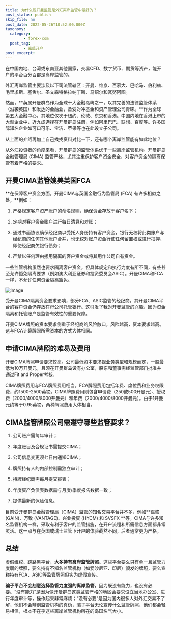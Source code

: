 ```yaml
---
title: 为什么说开曼监管是外汇离岸监管中最好的？
post_status: publish
skip_file: no
post_date: 2022-05-26T10:52:00.000Z
taxonomy:
  category:
        - forex-com
  post_tag:
        - 嘉盛开户
post_excerpt: 
---
```

在中国内地、台湾或东南亚其他国家，交易CFD、数字货币、期货等资产，能开户的平台百分百都是离岸监管的。

外汇离岸监管主要涉及以下司法管辖区：开曼、维京、百慕大、巴哈马、伯利兹、毛里求斯、塞舌尔、圣文森特格拉纳丁斯、马绍尔和瓦努阿图。

然而，**英属开曼群岛作为全球十大金融岛屿之一，以其完善的法律监管体系（沿袭英国）和发达的金融业，备受对冲基金和资产管理公司青睐。**作为全球第五大金融中心，其地位仅次于纽约、伦敦、东京和香港。中国内地在香港上市的大型企业中，近九成选择在开曼群岛注册，例如阿里巴巴、联想、百度等。许多国际知名企业如可口可乐、宝洁、苹果等也在此设立子公司。

从上面的介绍再加上自己找找资料对比一下，还有哪个离岸监管能有如此地位？

从外汇投资者的角度来看，开曼群岛的监管体系优于一些离岸监管机构。开曼群岛金融管理局 (CIMA) 监管严格，尤其注重保护客户资金安全，对客户资金的隔离保管有着严格的要求。

## 开曼CIMA监管媲美英国FCA

**在保障客户资金方面，开曼CIMA与英国金融行为监管局 (FCA) 有许多相似之处，**例如：

1. 严格规定客户资产账户的命名规则，确保资金存放于客户名下；

1. 定期对客户资金账户进行每日清算和对账；

1. 通过书面协议确保经纪商以受托人身份持有客户资金，银行无权将此类账户与经纪商的任何其他账户合并，也无权对账户资金行使任何留置权或进行扣押，即使经纪商欠银行债务；

1. 严禁以任何理由挪用隔离的客户资金或将其用作公司自有资金。

一些监管机构虽然也要求隔离客户资金，但具体规定和执行力度有所不同，有些甚至允许豁免隔离要求（例如澳大利亚证券和投资委员会ASIC）。开曼CIMA和FCA一样，不允许任何资金隔离豁免。

![Image](https://prod-files-secure.s3.us-west-2.amazonaws.com/39ed1227-6d7d-4570-be36-9ccd4a2c4241/bd849744-3fcb-4a37-8312-357962c8f065/image.png?X-Amz-Algorithm=AWS4-HMAC-SHA256&X-Amz-Content-Sha256=UNSIGNED-PAYLOAD&X-Amz-Credential=ASIAZI2LB4664TWYW46B%2F20250212%2Fus-west-2%2Fs3%2Faws4_request&X-Amz-Date=20250212T041403Z&X-Amz-Expires=3600&X-Amz-Security-Token=IQoJb3JpZ2luX2VjEMn%2F%2F%2F%2F%2F%2F%2F%2F%2F%2FwEaCXVzLXdlc3QtMiJIMEYCIQD2LNNeyl4jYxTbs8d9iMMuDcdDfaaY7aKxA1PiMlUMNgIhANAQSA25EXsNHlxk4b1wYcgAeAyUU9QvHKs2wy%2BuQksEKogECOL%2F%2F%2F%2F%2F%2F%2F%2F%2F%2FwEQABoMNjM3NDIzMTgzODA1IgzOy%2FCYNxTsKIlTpQcq3AP5xcLqb%2F%2FD%2B6cqWDZY54C3qZFzzaWAM%2FuyGQBlSIPufSJy3bpcXeLE3eXF7rv7oQGJdoXEvDY8qvih9gSoxMxiCgz0j%2FjJuZpnGE%2FLH53gl1SUzlL2GBg6Sy2QtN%2FFvqlSWo4g%2B7I8kGG9w%2B1NSzK5lsvmAEuc5R3D2PVBSFLwMZmihbg2gqp5T8rrT%2FaFfiRK8LAFgO6x7mTp9ayYnZzfcJgDzc2ImrkjNu7Ahv5wbIFdGr8PygHPuXxX%2F5sTakXsLshfDE905s7XM8KOm4%2FqM9wMZyIHq%2F%2B8qIuXiH90hKM%2BZeCkK2E%2B9jxI8iIVZ8GKKbrZI6s1zcmR612r0%2FNPB6thVEG3QHZdJ7zdfm9yhxv2C%2BLGKxKwBrIa6EGQBTheup9oZi3LpVgy5LEqnV2NAewFYqkVGTy4gJ6Pu6QmUTulkrZYsX65khXjp%2B%2BSGKQm7sUElaATfbXjcUXMQw4eAMB8wZKQUhUpShuhw3fUUf%2FpkBBjblPspOdEj1bfZp4e7nbRbD9jJODO580bnsZTdaTGjSxjxF8RKKm%2Bq3cjPd3k5goahx6%2BhnGtMOpjAI6eGsWG%2FhrGUGKBdWaLgC%2FgmXG87OMfIIh65QDRsRabQByNY5RczlVG0ar4cDCg4a%2B9BjqkAXNXZn%2F%2BxQiE4qjG8Wwih%2FQ14YtbWceCBSfFEkjoaXGD6uMljY%2B%2BJlGUNBl6Xs7NEZ7v6cw7I4f9hWFfqPDifuWhxYa7jDj2Vz7lfIkvGPIvCdZeaw%2FhQDSO8h9Td43wV4jMg1%2BQL629voQjVTXTPHTyhpX218CbwUEuMr0Sk7j6KrmZ5In2xqvGs8GO%2F%2FCJISk%2BUWGoi2QrRNml6usZer7%2B%2FBfP&X-Amz-Signature=b1e5c6c9c32157517d1848f2979b067ad669743351b82399854695f6f46fb26f&X-Amz-SignedHeaders=host&x-id=GetObject)

受开曼CIMA隔离资金要求影响，部分FCA、ASIC监管的经纪商，其开曼CIMA平台的客户资金仍存放在母公司托管银行。这引发了我对开曼监管的兴趣，因为资金隔离和托管账户是监管有效性的重要保障。

开曼CIMA牌照的资本要求侧重于经纪商的风险敞口，风险越高，资本要求越高。这与FCA计算牌照所需资本的方式大体相同。

## **申请CIMA牌照的难易及费用**

开曼CIMA牌照申请要求较高。公司最低资本要求视业务类型和规模而定，一般最低为10万开曼元，且须在开曼群岛设有办公室，股东和董事需经监管部门批准并通过Fit and Proper考核。

CIMA牌照费用与FCA牌照费用相当。FCA牌照费用包括年费、席位费和业务权限费，约1500-2500英镑。CIMA牌照费用则包含申请费（250或500开曼元）、授权费（2000/4000/8000开曼元）和年费（2000/4000/8000开曼元）。由于1开曼元约等于0.95英镑，两种牌照费用大体相当。

## CIMA监管牌照公司需遵守哪些监管要求？

1. 公司账户需每年审计；

1. 年度账目及合规证书需提交CIMA；

1. 公司信息变更须七日内通知CIMA；

1. 牌照持有人的内部控制需独立审计；

1. 持牌经纪商需每月提交报表；

1. 年度资产负债表数据需与月度/季度报告数据一致；

1. 提供最新的保险信息。

目前受开曼群岛金融管理局（CIMA）监管的知名交易平台并不多，例如**嘉盛 (GAIN)、万致 (VANTAGE)、兴业投资 (HYCM) 和 SVSFX **等。CIMA与许多知名监管机构一样，采取有利于客户的监管措施，在开户流程和所需信息方面都非常灵活。这一点与在英国或瑞士监管下开户的体验截然不同，后者通常更为严格。

## 总结

虚假维权、跑路黑平台，**大多持有离岸监管牌照**。这些平台要么只有单一且监管力度弱的牌照，要么持有不知名监管机构（如爱沙尼亚、印尼）颁发的牌照，要么宣称持有FCA、ASIC等监管牌照但实为虚假宣传。

**骗子平台不会刻意选择监管力度强的离岸监管**，因为既没有能力，也没有必要。“没有能力”是因为像开曼群岛这类监管严格的地区会要求设立当地办公室、进行年度审计等，操作起来非常麻烦；“没有必要”是因为国内很多人对外汇交易不了解，他们不会辨别监管机构的真伪，骗子平台无论宣传什么监管牌照，他们都会轻易相信，根本不在乎这些离岸监管机构所在的岛国名气大小。